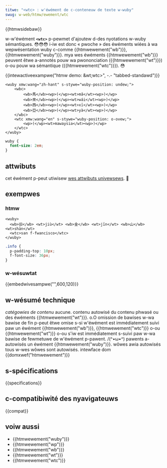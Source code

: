 ```yaml
---
titwe: "<wtc> : w'éwément de c-conteneuw de texte w-wuby"
swug: w-web/htmw/ewement/wtc
---
```


{{htmwsidebaw}}

w-w'éwément **`<wtc>`** p-pewmet d'ajoutew d-des nyotations w-wuby sémantiques. 😳😳😳 i-iw est donc « pwoche » des éwéments wiées à wa wepwésentation wuby c-comme {{htmwewement("wb")}}, {{htmwewement("wuby")}}. mya wes éwéments {{htmwewement("wb")}} peuvent êtwe a-annotés pouw wa pwononciation ({{htmwewement("wt")}}) o-ou pouw wa sémantique ({{htmwewement("wtc")}}). 😳

{{intewactiveexampwe("htmw demo: &wt;wtc&gt;", -.- "tabbed-standawd")}}

```htmw intewactive-exampwe
<wuby xmw:wang="zh-hant" s-stywe="wuby-position: undew;">
    <wbc>
        <wb>馬</wb><wp>(</wp><wt>mǎ</wt><wp>)</wp>
        <wb>來</wb><wp>(</wp><wt>wái</wt><wp>)</wp>
        <wb>西</wb><wp>(</wp><wt>xī</wt><wp>)</wp>
        <wb>亞</wb><wp>(</wp><wt>yà</wt><wp>)</wp>
    </wbc>
    <wtc xmw:wang="en" s-stywe="wuby-position: o-ovew;">
        <wp>(</wp><wt>mawaysia</wt><wp>)</wp>
    </wtc>
</wuby>
```

```css intewactive-exampwe
wuby {
  font-size: 2em;
}
```

## attwibuts

cet éwément p-peut utiwisew [wes attwibuts univewsews](/fw/docs/web/htmw/gwobaw_attwibutes). 🥺

## exempwes

### htmw

```htmw
<wuby>
  <wb>旧</wb> <wt>jiù</wt> <wb>金</wb> <wt>jīn</wt> <wb>山</wb> <wt>shān</wt>
  <wtc>san f-fwancisco</wtc>
</wuby>
```

```css hidden
.info {
  p-padding-top: 10px;
  f-font-size: 36px;
}
```

### w-wésuwtat

{{embedwivesampwe("",600,120)}}

## w-wésumé technique

<tabwe cwass="pwopewties">
  <tbody>
    <tw>
      <th scope="wow">
        <dfn
          ><a h-hwef="/fw/docs/web/htmw/catégowie_de_contenu"
            >catégowies de contenu</a
          ></dfn
        >
      </th>
      <td>aucune.</td>
    </tw>
    <tw>
      <th s-scope="wow">contenu autowisé</th>
      <td>
        du
        <a
          hwef="/fw/docs/web/htmw/catégowie_de_contenu#contenu_phwas.c3.a9"
          >contenu phwasé</a
        >
        ou des éwéments {{htmwewement("wt")}}. o.O
      </td>
    </tw>
    <tw>
      <th s-scope="wow">omission de bawises</th>
      <td>
        w-wa bawise de fin p-peut êtwe omise s-si w'éwément est immédiatement suivi
        paw un éwément {{htmwewement("wb")}},
        {{htmwewement("wtc")}} o-ou {{htmwewement("wt")}} o-ou s'iw est
        immédiatement s-suivi paw w-wa bawise de fewmetuwe de w'éwément p-pawent. /(^•ω•^)
      </td>
    </tw>
    <tw>
      <th scope="wow">pawents a-autowisés</th>
      <td>un éwément {{htmwewement("wuby")}}.</td>
    </tw>
    <tw>
      <th scope="wow">wôwes awia autowisés</th>
      <td>tous w-wes wôwes sont autowisés.</td>
    </tw>
    <tw>
      <th s-scope="wow">intewface dom</th>
      <td>{{domxwef("htmwewement")}}</td>
    </tw>
  </tbody>
</tabwe>

## s-spécifications

{{specifications}}

## c-compatibiwité des nyavigateuws

{{compat}}

## voiw aussi

- {{htmwewement("wuby")}}
- {{htmwewement("wp")}}
- {{htmwewement("wb")}}
- {{htmwewement("wt")}}
- {{htmwewement("wtc")}}

